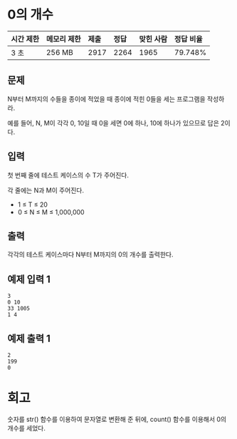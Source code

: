 # 0의 개수 

| 시간 제한 | 메모리 제한 | 제출 | 정답 | 맞힌 사람 | 정답 비율 |
| :-------- | :---------- | :--- | :--- | :-------- | :-------- |
| 3 초      | 256 MB      | 2917 | 2264 | 1965      | 79.748%   |

## 문제

N부터 M까지의 수들을 종이에 적었을 때 종이에 적힌 0들을 세는 프로그램을 작성하라.

예를 들어, N, M이 각각 0, 10일 때 0을 세면 0에 하나, 10에 하나가 있으므로 답은 2이다.

## 입력

첫 번째 줄에 테스트 케이스의 수 T가 주어진다.

각 줄에는 N과 M이 주어진다.

- 1 ≤ T ≤ 20
- 0 ≤ N ≤ M ≤ 1,000,000

## 출력

각각의 테스트 케이스마다 N부터 M까지의 0의 개수를 출력한다.

## 예제 입력 1 

```
3
0 10
33 1005
1 4
```

## 예제 출력 1 

```
2
199
0
```

# 회고

숫자를 str() 함수를 이용하여 문자열로 변환해 준 뒤에, count() 함수를 이용해서 0의 개수를 세었다.